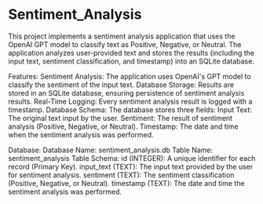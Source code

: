 # Sentiment_Analysis
This project implements a sentiment analysis application that uses the OpenAI GPT model to classify text as Positive, Negative, or Neutral. The application analyzes user-provided text and stores the results (including the input text, sentiment classification, and timestamp) into an SQLite database.

Features:
Sentiment Analysis: The application uses OpenAI's GPT model to classify the sentiment of the input text.
Database Storage: Results are stored in an SQLite database, ensuring persistence of sentiment analysis results.
Real-Time Logging: Every sentiment analysis result is logged with a timestamp.
Database Schema: The database stores three fields:
Input Text: The original text input by the user.
Sentiment: The result of sentiment analysis (Positive, Negative, or Neutral).
Timestamp: The date and time when the sentiment analysis was performed.

Database:
Database Name: sentiment_analysis.db
Table Name: sentiment_analysis
Table Schema:
id (INTEGER): A unique identifier for each record (Primary Key).
input_text (TEXT): The input text provided by the user for sentiment analysis.
sentiment (TEXT): The sentiment classification (Positive, Negative, or Neutral).
timestamp (TEXT): The date and time the sentiment analysis was performed.
